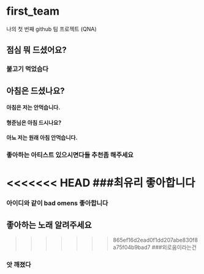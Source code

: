 # first_team
나의 첫 번째 github 팀 프로젝트 (QNA)
## 점심 뭐 드셨어요?
### 불고기 먹었슴다
## 아침은 드셨나요?
#### 아침은 저는 안먹습니다.
#### 형준님은 아침 드시나요?
#### 아뇨 저는 원래 아침 안먹습니다.
### 좋아하는 아티스트 있으시면다들 추천좀 해주세요
<<<<<<< HEAD
###최유리 좋아합니다
=======
 ### 아이디와 같이 bad omens 좋아합니다
 ## 좋아하는 노래 알려주세요
>>>>>>> 865ef16d2ead0f1dd207abe830f8a75f04b9bad7
###외로움이라는건
### 앗 깨졌다
